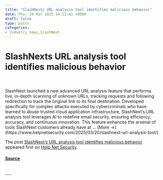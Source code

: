 ```yaml
---
title: "SlashNexts URL analysis tool identifies malicious behavior"
date: Thu, 20 Mar 2025 14:21:41 +0000
draft: false
type: posts
categories: 
- Industry news,SlashNext
---
```

# SlashNexts URL analysis tool identifies malicious behavior

<br/>

<br/>
SlashNext launched a new advanced URL analysis feature that performs live, in-depth scanning of unknown URLs, tracking requests and following redirection to track the original link to its final destination. Developed specifically for complex attacks executed by cybercriminals who have learned to abuse trusted cloud application infrastructure, SlashNext’s URL analysis tool leverages AI to redefine email security, ensuring efficiency, accuracy, and continuous innovation. This feature enhances the arsenal of tools SlashNext customers already have at … [More →](https://www.helpnetsecurity.com/2025/03/20/slashnext-url-analysis-tool/)

The post [SlashNext’s URL analysis tool identifies malicious behavior](https://www.helpnetsecurity.com/2025/03/20/slashnext-url-analysis-tool/) appeared first on [Help Net Security](https://www.helpnetsecurity.com).

#### [Source](https://www.helpnetsecurity.com/2025/03/20/slashnext-url-analysis-tool/)

<br/>
---
